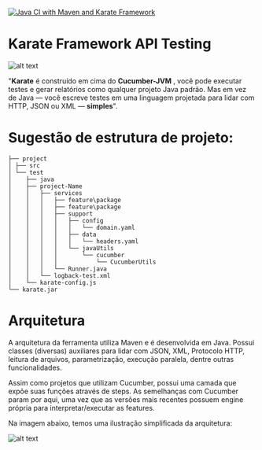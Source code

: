 [![Java CI with Maven and Karate Framework](https://github.com/David-Nascimento/KarateFW-LojaAPI/actions/workflows/maven.yml/badge.svg?branch=main)](https://github.com/David-Nascimento/KarateFW-LojaAPI/actions/workflows/maven.yml)
 
 # Karate Framework API Testing
![alt text](https://software-that-matters.com/wp-content/uploads/2020/10/Karate-Mock-feature-1024x576.png)

"**Karate** é construído em cima do **Cucumber-JVM** , você pode executar testes e gerar relatórios como qualquer projeto Java padrão. Mas em vez de Java — você escreve testes em uma linguagem projetada para lidar com HTTP, JSON ou XML — **simples**".

# Sugestão de estrutura de projeto:
````
├── project
│ ├── src
│ └── test
│    ├── java
│    ├── project-Name
│    │   ├── services
│    │   │   ├── feature\package
│    │   │   ├── feature\package
│    │   │   ├── support
│    │   │   │   ├── config
│    │   │   │   │   └── domain.yaml
│    │   │   │   ├── data
│    │   │   │   │   └── headers.yaml
│    │   │   │   └── javaUtils
│    │   │   │       └── cucumber
│    │   │   │           └── CucumberUtils
│    │   │   └── Runner.java
│    │   └── logback-test.xml
│    └── karate-config.js
└── karate.jar
````

# Arquitetura
A arquitetura da ferramenta utiliza Maven e é desenvolvida em Java. Possui classes (diversas) auxiliares para lidar com JSON, XML, Protocolo HTTP, leitura de arquivos, parametrização, execução paralela, dentre outras funcionalidades.

Assim como projetos que utilizam Cucumber, possui uma camada que expõe suas funções através de steps. As semelhanças com Cucumber param por aqui, uma vez que as versões mais recentes possuem engine própria para interpretar/executar as features.

Na imagem abaixo, temos uma ilustração simplificada da arquitetura:

![alt text](https://miro.medium.com/max/960/1*yNB1wSS_VYBELRCkDpLkSA.png)
